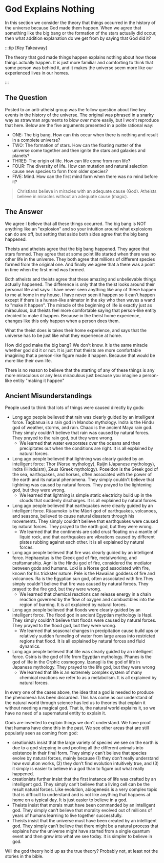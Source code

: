 # God Explains Nothing

In this section we consider the theory that things occurred in the history of the universe because God made them happen.  When we agree that something like the big bang or the formation of the stars actually did occur, then what addition explanation do we get from by saying that God did it?

:::tip [Key Takeaway]

The theory that god made things happen explains nothing about how those things actually happen.  It is just more familiar and comforting to think that some person was behind it, and it makes the universe seem more like our experienced lives in our homes.

:::

## The Question

Posted to an anti-atheist group was the follow question about five key events in the history of the universe.  The original was phrased in a snarky way as strawman arguments to blow over more easily, but I won't reproduce that here.  Below are the five arguments presented in a polite rational way:

* ONE: The big bang.  How can this occur when there is nothing and result in a complete universe?
* TWO: The formation of stars.  How can the floating matter of the universe come together and then ignite the stars and galaxies and planets?
* THREE: The origin of life.  How can life come from non life?
* FOUR: The diversity of life.  How can mutation and natural selection cause new species to form from older species?
* FIVE: Mind.  How can the first mind form when there was no mind before it?

> Christians believe in miracles with an adequate cause (God).  Atheists believe in miracles without an adequate cause (magic).

## The Answer

We agree I believe that all these things occurred.  The big bang is NOT anything like an "explosion" and so your intuition around what explosions can do are off, but setting that aside both sides agree that the big bang happened.

Theists and atheists agree that the big bang happened.  They agree that stars formed.  They agree that at some point life started when there was no other life in the universe.  They both agree that millions of different species formed from the original one. And finally we agree that a there was a point in time when the first mind was formed.

Both atheists and theists agree that these amazing and unbelievable things actually happened.  The difference is only that the theist looks around their personal life and says: I have never seen anything like any of these happen to me at home in my house.  I have never seen it happen so it can't happen except if there is a human-like animator in the sky who then waves a wand to "make it happen".  The miracle of the beginning of life is exactly just as miraculous, but theists feel more comfortable saying that person-like entity decided to make it happen.  Because in the theist home experience, changes like this only happen when a person does them.

What the theist does is takes their home experience, and says that the universe has to be just like what they experience at home.

How did god make the big bang?  We don't know.  It is the same miracle whether god did it or not.  It is just that theists are more comfortable imagining that a person-like figure made it happen.  Because that would be more like their own life.

There is no reason to believe that the starting of any of these things is any more miraculous or any less miraculous just because you imagine a person-like entity "making it happen"

## Ancient Misunderstandings

People used to think that lots of things were caused directly by gods:

* Long ago people believed that rain was clearly guided by an intelligent force. Tagbanua is a rain god in Manobo mythology.  Indra is the Hindu god of weather, storms, and rain.  Chaac is the ancient Maya rain god.  They simply couldn't believe that rain was caused by natural forces.  They prayed to the rain god, but they were wrong.
   * We learned that water evaporates over the oceans and then precipitates out when the conditions are right.  It is all explained by natural forces.
* Long ago people believed that lightning was clearly guided by an intelligent force: Thor (Norse mythology), Raijin (Japanese mythology), Indra (Hinduism), Zeus (Greek mythology).  Poseidon is the Greek god of the sea, earthquakes, and horses, often associated with the power of the earth and its natural phenomena.  They simply couldn't believe that lightning was caused by natural forces.  They prayed to the lightening god, but they were wrong.
   * We learned that lightning is simple static electricity build up in the clouds that suddenly discharges.  It is all explained by natural forces.
* Long ago people believed that earthquakes were clearly guided by an intelligent force. Rūaumoko is the Māori god of earthquakes, volcanoes, and seasons, believed to cause natural disasters through his movements. They simply couldn't believe that earthquakes were caused by natural forces.  They prayed to the earth god, but they were wrong.
   * We learned that the continents are solid crust floating on a mantle of liquid rock, and that earthquakes are vibrations caused by different plates rubbing against each other.  It is all explained by natural forces.
* Long ago people believed that fire was clearly guided by an intelligent force. Hephaestus is the Greek god of fire, metalworking, and craftsmanship. Agni is the Hindu god of fire, considered the mediator between gods and humans. Loki is a Norse god associated with fire, known for his trickster nature.  Pele is the Hawaiian goddess of fire and volcanoes. Ra is the Egyptian sun god, often associated with fire.They simply couldn't believe that fire was caused by natural forces. They prayed to the fire god, but they were wrong.
   * We learned that chemical reactions can release energy in a chain reaction governed by the flow of oxygen and combustibles into the region of burning.  It is all explained by natural forces.
* Long ago people believed that floods were clearly guided by an intelligent force. The flood god in ancient Egyptian mythology is Hapi. They simply couldn't believe that floods were caused by natural forces. They prayed to the flood god, but they were wrong.
   * We learned that seasonal changes in precipitation cause build ups or relatively sudden funneling of water from large areas into restricted regions that flood.  It is all explained by natural forces and fluid dynamics.
* Long ago people believed that life was clearly guided by an intelligent force. Osiris is the god of life from Egyptian mythology.  Phanes is the god of life in the Orphic cosmogony.  Izanagi is the god of life in Japanese mythology.  They prayed to the life god, but they were wrong
   * We learned that life is an extremely complex system of many chemical reactions we refer to as a metabolism.  It is all explained by natural forces.

In every one of the cases above, the idea that a god is needed to produce the phenomena has been discarded.  This has come as our understand of the natural world through science has led us to theories that explain it without needing a magical god.  That is, the natural world explains it, so we have no need of a supernatural entity to explain it.

Gods are invented to explain things we don't understand.  We have proof that humans have done this in the past.  We see other areas that are still popularly seen as coming from god:

* creationists insist that the large variety of species we see on the earth is due to a god stepping in and poofing all the different animals into existence in their final form.  They simply can't believe that species evolve by natural forces, mainly because (1) they don't really understand how evolution works, (2) they don't find evolution intuitively true, and (3) it simply is easier to believe in a god than to figure out what really happened.
* creationists further insist that the first instance of life was crafted by an intelligent god.  They simply can't believe that a living cell can be the result natural forces.  Like evolution, abiogenesis is a very complex topic that is difficult to understand and is not like anything that happens at home on a typical day.  It is just easier to believe in a god.
* Theists insist that morals must have been commanded by an intelligent god.  They simply can't believe that morality evolved out of millions of years of humans learning to live together successfully.
* Theists insist that the universe must have been created by an intelligent god.  They simply can't believe that there might be a natural process that explains how the universe might have started from a single quantum event and then grew into what we see today.  It is simpler to believe in god.

Will the god theory hold up as the true theory?  Probably not, at least not the stories in the bible.  